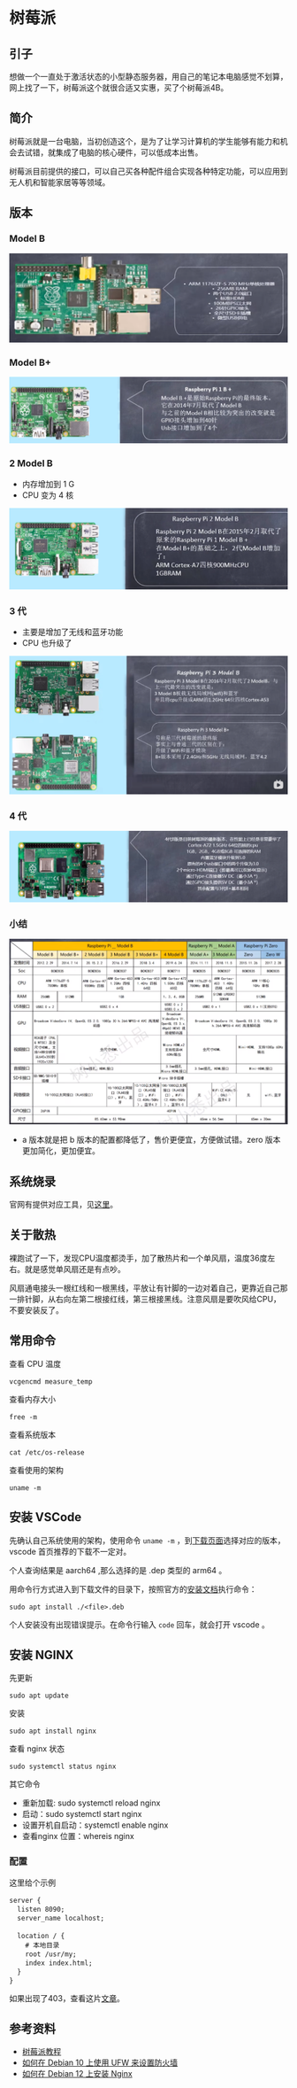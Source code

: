 # 树莓派

## 引子
想做一个一直处于激活状态的小型静态服务器，用自己的笔记本电脑感觉不划算，网上找了一下，树莓派这个就很合适又实惠，买了个树莓派4B。

## 简介
树莓派就是一台电脑，当初创造这个，是为了让学习计算机的学生能够有能力和机会去试错，就集成了电脑的核心硬件，可以低成本出售。

树莓派目前提供的接口，可以自己买各种配件组合实现各种特定功能，可以应用到无人机和智能家居等等领域。

## 版本
### Model B

![local-1][local-img-1]

### Model B+

![local-2][local-img-2]

### 2 Model B
- 内存增加到 1 G
- CPU 变为 4 核

![local-3][local-img-3]

### 3 代
- 主要是增加了无线和蓝牙功能
- CPU 也升级了

![local-4][local-img-4]

### 4 代

![local-5][local-img-5]

### 小结
![local-6][local-img-6]

- a 版本就是把 b 版本的配置都降低了，售价更便宜，方便做试错。zero 版本更加简化，更加便宜。


## 系统烧录
官网有提供对应工具，见[这里][url-2]。

## 关于散热
裸跑试了一下，发现CPU温度都烫手，加了散热片和一个单风扇，温度36度左右。就是感觉单风扇还是有点吵。

风扇通电接头一根红线和一根黑线，平放让有针脚的一边对着自己，更靠近自己那一排针脚，从右向左第二根接红线，第三根接黑线。注意风扇是要吹风给CPU，不要安装反了。

## 常用命令
查看 CPU 温度
```
vcgencmd measure_temp
```
查看内存大小
```
free -m
```
查看系统版本
```
cat /etc/os-release
```
查看使用的架构
```
uname -m
```

## 安装 VSCode
先确认自己系统使用的架构，使用命令 `uname -m` ，到[下载页面][url-3]选择对应的版本，vscode 首页推荐的下载不一定对。

个人查询结果是 aarch64 ,那么选择的是 .dep 类型的 arm64 。

用命令行方式进入到下载文件的目录下，按照官方的[安装文档][url-4]执行命令：
```
sudo apt install ./<file>.deb
```
个人安装没有出现错误提示。在命令行输入 `code` 回车，就会打开 vscode 。

## 安装 NGINX
先更新
```
sudo apt update
```
安装
```
sudo apt install nginx
```
查看 nginx 状态
```
sudo systemctl status nginx
```
其它命令
- 重新加载: sudo systemctl reload nginx
- 启动：sudo systemctl start nginx
- 设置开机自启动：systemctl enable nginx
- 查看nginx 位置：whereis nginx

### 配置
这里给个示例
```
server {
  listen 8090;
  server_name localhost;

  location / {
    # 本地目录
    root /usr/my;
    index index.html;
  }
}
```

如果出现了403，查看这片[文章][url-5]。

## 参考资料
- [树莓派教程][url-1]
- [如何在 Debian 10 上使用 UFW 来设置防火墙][url-6]
- [如何在 Debian 12 上安装 Nginx][url-7]


[url-1]:https://www.bilibili.com/video/BV16U4y1879Q?p=1&vd_source=7610a626fef73b8b9d4bb5bc383fd75f
[url-2]:https://www.raspberrypi.com/software/
[url-3]:https://code.visualstudio.com/#alt-downloads
[url-4]:https://code.visualstudio.com/docs/setup/linux
[url-5]:https://zhuanlan.zhihu.com/p/381967653
[url-6]:https://cloud.tencent.com/developer/article/1626614
[url-7]:https://www.xtuos.com/228525.html

[local-img-1]:./images/smp-01.png
[local-img-2]:./images/smp-02.png
[local-img-3]:./images/smp-03.png
[local-img-4]:./images/smp-04.png
[local-img-5]:./images/smp-05.png
[local-img-6]:./images/smp-06.png